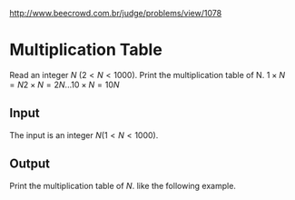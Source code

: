 http://www.beecrowd.com.br/judge/problems/view/1078

# Multiplication Table

Read an integer $N$ ($2 \lt N \lt 1000$). Print the multiplication table of N.
$1 \times N = N      2 \times N = 2N        ...       10 \times N = 10N$

## Input

The input is an integer $N (1 \lt N \lt 1000)$.

## Output

Print the multiplication table of $N$. like the following example.
